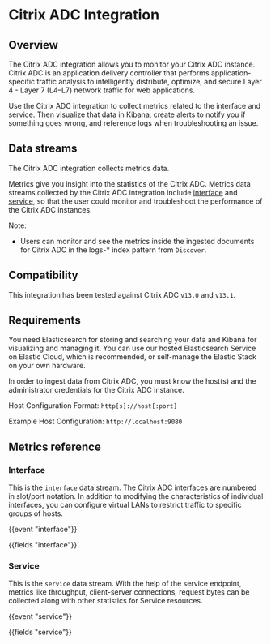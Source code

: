 # Citrix ADC Integration

## Overview

The Citrix ADC integration allows you to monitor your Citrix ADC instance. Citrix ADC is an application delivery controller that performs application-specific traffic analysis to intelligently distribute, optimize, and secure Layer 4 - Layer 7 (L4–L7) network traffic for web applications.

Use the Citrix ADC integration to collect metrics related to the interface and service. Then visualize that data in Kibana, create alerts to notify you if something goes wrong, and reference logs when troubleshooting an issue.

## Data streams

The Citrix ADC integration collects metrics data.

Metrics give you insight into the statistics of the Citrix ADC. Metrics data streams collected by the Citrix ADC integration include [interface](https://developer-docs.citrix.com/projects/netscaler-nitro-api/en/12.0/statistics/network/interface/) and [service](https://developer-docs.citrix.com/projects/netscaler-nitro-api/en/12.0/statistics/basic/service/), so that the user could monitor and troubleshoot the performance of the Citrix ADC instances.

Note:
- Users can monitor and see the metrics inside the ingested documents for Citrix ADC in the logs-* index pattern from `Discover`.

## Compatibility

This integration has been tested against Citrix ADC `v13.0` and `v13.1`.

## Requirements

You need Elasticsearch for storing and searching your data and Kibana for visualizing and managing it. You can use our hosted Elasticsearch Service on Elastic Cloud, which is recommended, or self-manage the Elastic Stack on your own hardware.

In order to ingest data from Citrix ADC, you must know the host(s) and the administrator credentials for the Citrix ADC instance.

Host Configuration Format: `http[s]://host[:port]`

Example Host Configuration: `http://localhost:9080`

## Metrics reference

### Interface

This is the `interface` data stream. The Citrix ADC interfaces are numbered in slot/port notation. In addition to modifying the characteristics of individual interfaces, you can configure virtual LANs to restrict traffic to specific groups of hosts.

{{event "interface"}}

{{fields "interface"}}

### Service

This is the `service` data stream. With the help of the service endpoint, metrics like throughput, client-server connections, request bytes can be collected along with other statistics for Service resources.

{{event "service"}}

{{fields "service"}}

